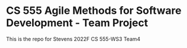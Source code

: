 # CS 555 Agile Methods for Software Development - Team Project
This is the repo for Stevens 2022F CS 555-WS3 Team4